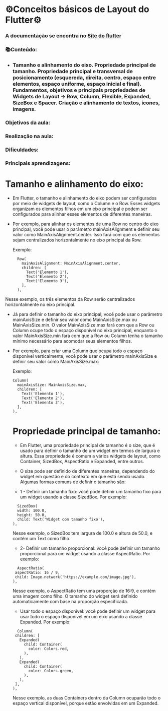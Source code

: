 # ⚙Conceitos básicos de Layout do Flutter⚙

### A documentação se encontra no [Site do flutter](https://docs.flutter.dev/codelabs/layout-basics)

### 📚Conteúdo:
* ### Tamanho e alinhamento do eixo. Propriedade principal de tamanho. Propriedade principal e transversal de posicionamento (esquereda, direita, centro, espaço entre elementos, espaço uniforme, espaço inicial e final). Fundamentos, objetivos e principais propriedades de Widgets de Layout → Row, Column, Flexible, Expanded, SizeBox e Spacer. Criação e alinhamento de textos, ícones, imagens.

### Objetivos da aula:

### Realização na aula:

### Dificuldades:

### Principais aprendizagens:

# Tamanho e alinhamento do eixo:

* Em Flutter, o tamanho e alinhamento do eixo podem ser configurados por meio de widgets de layout, como o Column e o Row. Esses widgets organizam os elementos filhos em um eixo principal e podem ser configurados para alinhar esses elementos de diferentes maneiras.
* Por exemplo, para alinhar os elementos de uma Row no centro do eixo principal, você pode usar o parâmetro mainAxisAlignment e definir seu valor como MainAxisAlignment.center. Isso fará com que os elementos sejam centralizados horizontalmente no eixo principal da Row.

  Exemplo:
  ```
    Row(
      mainAxisAlignment: MainAxisAlignment.center,
      children: [
        Text('Elemento 1'),
        Text('Elemento 2'),
        Text('Elemento 3'),
      ],
    ),
  ```
Nesse exemplo, os três elementos da Row serão centralizados horizontalmente no eixo principal.

* Já para definir o tamanho do eixo principal, você pode usar o parâmetro mainAxisSize e definir seu valor como MainAxisSize.max ou MainAxisSize.min. O valor MainAxisSize.max fará com que a Row ou Column ocupe todo o espaço disponível no eixo principal, enquanto o valor MainAxisSize.min fará com que a Row ou Column tenha o tamanho mínimo necessário para acomodar seus elementos filhos.
* Por exemplo, para criar uma Column que ocupa todo o espaço disponível verticalmente, você pode usar o parâmetro mainAxisSize e definir seu valor como MainAxisSize.max:

  Exemplo:
  ```
  Column(
    mainAxisSize: MainAxisSize.max,
    children: [
      Text('Elemento 1'),
      Text('Elemento 2'),
      Text('Elemento 3'),
    ],
  ),
  ```
  # Propriedade principal de tamanho:
  
  * Em Flutter, uma propriedade principal de tamanho é o size, que é usado para definir o tamanho de um widget em termos de largura e altura. Essa propriedade é comum a vários widgets de layout, como Container, SizedBox, AspectRatio e Expanded, entre outros.
  * O size pode ser definido de diferentes maneiras, dependendo do widget em questão e do contexto em que está sendo usado. Algumas formas comuns de definir o tamanho são:

   * 1 - Definir um tamanho fixo: você pode definir um tamanho fixo para um widget usando a classe SizedBox. Por exemplo:
  ```
    SizedBox(
    width: 100.0,
    height: 50.0,
    child: Text('Widget com tamanho fixo'),
  ),
  ```
  Nesse exemplo, o SizedBox tem largura de 100.0 e altura de 50.0, e contém um Text como filho.
  
   * 2- Definir um tamanho proporcional: você pode definir um tamanho proporcional para um widget usando a classe AspectRatio. Por exemplo:
   ```
     AspectRatio(
    aspectRatio: 16 / 9,
    child: Image.network('https://example.com/image.jpg'),
  ),
   ```
   Nesse exemplo, o AspectRatio tem uma proporção de 16:9, e contém uma imagem como filho. O tamanho do widget será definido automaticamente com base na proporção especificada.
   
   * Usar todo o espaço disponível: você pode definir um widget para usar todo o espaço disponível em um eixo usando a classe Expanded. Por exemplo:
   ```
     Column(
    children: [
      Expanded(
        child: Container(
          color: Colors.red,
        ),
      ),
      Expanded(
        child: Container(
          color: Colors.green,
        ),
      ),
    ],
  ),
   ```
   Nesse exemplo, as duas Containers dentro da Column ocuparão todo o espaço vertical disponível, porque estão envolvidas em um Expanded.
